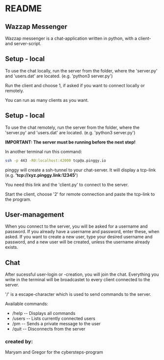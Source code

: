 # README

## Wazzap Messenger

Wazzap messenger is a chat-application written in python, with a client- and server-script.

## Setup - local

To use the chat locally, run the server from the folder, where the 'server.py' and 'users.dat' are located. (e.g. 'python3 server.py')

Run the client and choose 1, if asked if you want to connect locally or remotely.

You can run as many clients as you want.

## Setup - local

To use the chat remotely, run the server from the folder, where the 'server.py' and 'users.dat' are located. (e.g. 'python3 server.py')

**IMPORTANT: The server must be running before the next step!**

In another terminal run this command:
```bash
ssh -p 443 -R0:localhost:42000 tcp@a.pinggy.io
```
pinggy will create a ssh-tunnel to your chat-server.
It will display a tcp-link (e.g. **'tcp://xyz.pinggy.link:12345'**)

You need this link and the 'client.py' to connect to the server.

Start the client, choose '2' for remote connection and paste the tcp-link to the program.

## User-management

When you connect to the server, you will be asked for a username and password. If you already have a username and password, enter these, when asked.
If you want to create a new user, type your desired username and password, and a new user will be created, unless the username already exists.

## Chat

After sucessful user-login or -creation, you will join the chat.
Everything you write in the terminal will be broadcastet to every client connected to the server.

'/' is a escape-character which is used to send commands to the server.

Available commands:

- /help               -- Displays all commands
- /users              -- Lists currently connected users
- /pm <user> <text>   -- Sends a private message to the user
- /quit               -- Disconnects from the server


### created by:

Maryam and Gregor for the cybersteps-program


